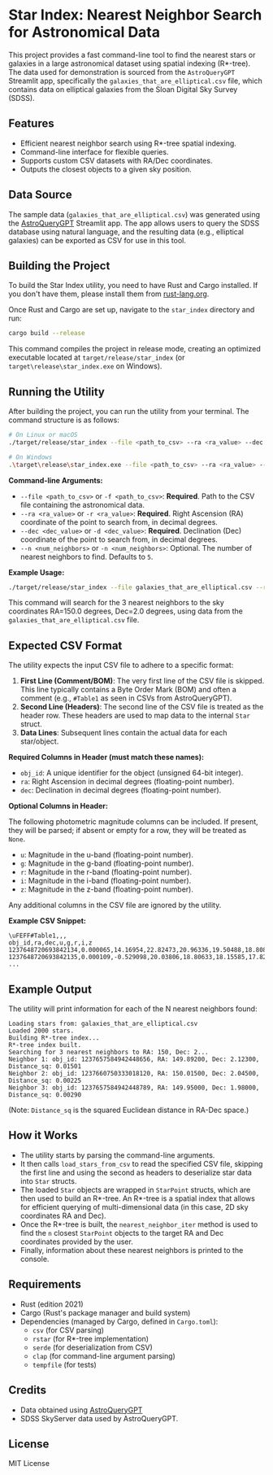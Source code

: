 # Star Index: Nearest Neighbor Search for Astronomical Data

This project provides a fast command-line tool to find the nearest stars or galaxies in a large astronomical dataset using spatial indexing (R*-tree). The data used for demonstration is sourced from the `AstroQueryGPT` Streamlit app, specifically the `galaxies_that_are_elliptical.csv` file, which contains data on elliptical galaxies from the Sloan Digital Sky Survey (SDSS).

## Features

- Efficient nearest neighbor search using R*-tree spatial indexing.
- Command-line interface for flexible queries.
- Supports custom CSV datasets with RA/Dec coordinates.
- Outputs the closest objects to a given sky position.

## Data Source

The sample data (`galaxies_that_are_elliptical.csv`) was generated using the [AstroQueryGPT](../AstroQueryGPT/) Streamlit app. The app allows users to query the SDSS database using natural language, and the resulting data (e.g., elliptical galaxies) can be exported as CSV for use in this tool.

## Building the Project

To build the Star Index utility, you need to have Rust and Cargo installed. If you don't have them, please install them from [rust-lang.org](https://www.rust-lang.org/tools/install).

Once Rust and Cargo are set up, navigate to the `star_index` directory and run:

```bash
cargo build --release
```

This command compiles the project in release mode, creating an optimized executable located at `target/release/star_index` (or `target\release\star_index.exe` on Windows).

## Running the Utility

After building the project, you can run the utility from your terminal. The command structure is as follows:

```bash
# On Linux or macOS
./target/release/star_index --file <path_to_csv> --ra <ra_value> --dec <dec_value> --n <num_neighbors>

# On Windows
.\target\release\star_index.exe --file <path_to_csv> --ra <ra_value> --dec <dec_value> --n <num_neighbors>
```

**Command-line Arguments:**

-   `--file <path_to_csv>` or `-f <path_to_csv>`: **Required**. Path to the CSV file containing the astronomical data.
-   `--ra <ra_value>` or `-r <ra_value>`: **Required**. Right Ascension (RA) coordinate of the point to search from, in decimal degrees.
-   `--dec <dec_value>` or `-d <dec_value>`: **Required**. Declination (Dec) coordinate of the point to search from, in decimal degrees.
-   `--n <num_neighbors>` or `-n <num_neighbors>`: Optional. The number of nearest neighbors to find. Defaults to `5`.

**Example Usage:**

```bash
./target/release/star_index --file galaxies_that_are_elliptical.csv --ra 150.0 --dec 2.0 --n 3
```

This command will search for the 3 nearest neighbors to the sky coordinates RA=150.0 degrees, Dec=2.0 degrees, using data from the `galaxies_that_are_elliptical.csv` file.

## Expected CSV Format

The utility expects the input CSV file to adhere to a specific format:

1.  **First Line (Comment/BOM)**: The very first line of the CSV file is skipped. This line typically contains a Byte Order Mark (BOM) and often a comment (e.g., `#Table1` as seen in CSVs from AstroQueryGPT).
2.  **Second Line (Headers)**: The second line of the CSV file is treated as the header row. These headers are used to map data to the internal `Star` struct.
3.  **Data Lines**: Subsequent lines contain the actual data for each star/object.

**Required Columns in Header (must match these names):**

-   `obj_id`: A unique identifier for the object (unsigned 64-bit integer).
-   `ra`: Right Ascension in decimal degrees (floating-point number).
-   `dec`: Declination in decimal degrees (floating-point number).

**Optional Columns in Header:**

The following photometric magnitude columns can be included. If present, they will be parsed; if absent or empty for a row, they will be treated as `None`.

-   `u`: Magnitude in the u-band (floating-point number).
-   `g`: Magnitude in the g-band (floating-point number).
-   `r`: Magnitude in the r-band (floating-point number).
-   `i`: Magnitude in the i-band (floating-point number).
-   `z`: Magnitude in the z-band (floating-point number).

Any additional columns in the CSV file are ignored by the utility.

**Example CSV Snippet:**

```csv
\uFEFF#Table1,,,
obj_id,ra,dec,u,g,r,i,z
1237648720693842134,0.000065,14.16954,22.82473,20.96336,19.50488,18.80872,18.31594
1237648720693842135,0.000109,-0.529098,20.03806,18.80633,18.15585,17.82358,17.56448
...
```

## Example Output

The utility will print information for each of the N nearest neighbors found:

```
Loading stars from: galaxies_that_are_elliptical.csv
Loaded 2000 stars.
Building R*-tree index...
R*-tree index built.
Searching for 3 nearest neighbors to RA: 150, Dec: 2...
Neighbor 1: obj_id: 1237657584942448656, RA: 149.89200, Dec: 2.12300, Distance_sq: 0.01501
Neighbor 2: obj_id: 1237660750333018120, RA: 150.01500, Dec: 2.04500, Distance_sq: 0.00225
Neighbor 3: obj_id: 1237657584942448789, RA: 149.95000, Dec: 1.98000, Distance_sq: 0.00290
```
(Note: `Distance_sq` is the squared Euclidean distance in RA-Dec space.)

## How it Works

-   The utility starts by parsing the command-line arguments.
-   It then calls `load_stars_from_csv` to read the specified CSV file, skipping the first line and using the second as headers to deserialize star data into `Star` structs.
-   The loaded `Star` objects are wrapped in `StarPoint` structs, which are then used to build an R*-tree. An R*-tree is a spatial index that allows for efficient querying of multi-dimensional data (in this case, 2D sky coordinates RA and Dec).
-   Once the R*-tree is built, the `nearest_neighbor_iter` method is used to find the `n` closest `StarPoint` objects to the target RA and Dec coordinates provided by the user.
-   Finally, information about these nearest neighbors is printed to the console.

## Requirements

-   Rust (edition 2021)
-   Cargo (Rust's package manager and build system)
-   Dependencies (managed by Cargo, defined in `Cargo.toml`):
    -   `csv` (for CSV parsing)
    -   `rstar` (for R*-tree implementation)
    -   `serde` (for deserialization from CSV)
    -   `clap` (for command-line argument parsing)
    -   `tempfile` (for tests)

## Credits

-   Data obtained using [AstroQueryGPT](../AstroQueryGPT/)
-   SDSS SkyServer data used by AstroQueryGPT.

## License

MIT License
